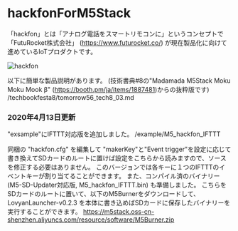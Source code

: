 # hackfonForM5Stack

「hackfon」とは「アナログ電話をスマートリモコンに」というコンセプトで「FutuRocket株式会社」 (https://www.futurocket.co/) が現在製品化に向けて進めているIoTプロダクトです。

![hackfon](/techbookfesta8/img/01_hackfon.jpg)

以下に簡単な製品説明があります。
(技術書典#8の"Madamada M5Stack Moku Moku Mook β" (https://booth.pm/ja/items/1887481)からの抜粋版です)
/techbookfesta8/tomorrow56_tech8_03.md

### 2020年4月13日更新

"exsample"にIFTTT対応版を追加しました。
/example/M5_hackfon_IFTTT

同梱の "hackfon.cfg" を編集して "makerKey"と"Event trigger"を設定に応じて書き換えてSDカードのルートに置けば設定をこちらから読みますので、ソースを修正する必要はありません。
このバージョンでは各キーに１つのIFTTTのイベントキーが割り当てることができます。
また、コンパイル済のバイナリー(M5-SD-Updater対応版, M5_hackfon_IFTTT.bin) も準備しました。
こちらをSDカードのルートに置いて、以下のM5Burnerをダウンロードして、LovyanLauncher-v0.2.3 を本体に書き込めばSDカードに保存したバイナリーを実行することができます。
https://m5stack.oss-cn-shenzhen.aliyuncs.com/resource/software/M5Burner.zip
